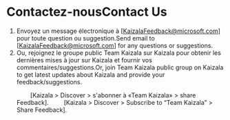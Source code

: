 # <a name="contact-us"></a><span data-ttu-id="0a46a-101">Contactez-nous</span><span class="sxs-lookup"><span data-stu-id="0a46a-101">Contact Us</span></span>
1.  <span data-ttu-id="0a46a-102">Envoyez un message électronique à [KaizalaFeedback@microsoft.com] pour toute question ou suggestion.</span><span class="sxs-lookup"><span data-stu-id="0a46a-102">Send email to [KaizalaFeedback@microsoft.com] for any questions or suggestions.</span></span>   
2.  <span data-ttu-id="0a46a-103">Ou, rejoignez le groupe public Team Kaizala sur Kaizala pour obtenir les dernières mises à jour sur Kaizala et fournir vos commentaires/suggestions.</span><span class="sxs-lookup"><span data-stu-id="0a46a-103">Or, join Team Kaizala public group on Kaizala to get latest updates about Kaizala and provide your feedback/suggestions.</span></span><p><span data-ttu-id="0a46a-104">&nbsp;&nbsp;&nbsp;&nbsp;&nbsp;&nbsp;&nbsp;&nbsp;[Kaizala > Discover > s'abonner à «Team Kaizala» > share Feedback].</span><span class="sxs-lookup"><span data-stu-id="0a46a-104">&nbsp;&nbsp;&nbsp;&nbsp;&nbsp;&nbsp;&nbsp;&nbsp; [Kaizala > Discover > Subscribe to “Team Kaizala” > Share Feedback].</span></span>
